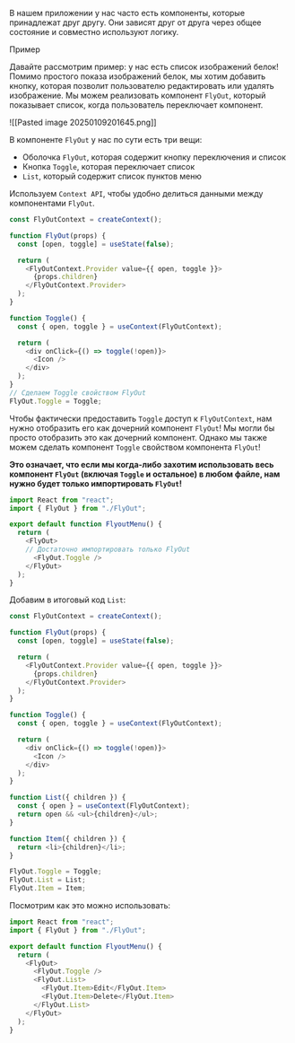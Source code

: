 В нашем приложении у нас часто есть компоненты, которые принадлежат друг другу. Они зависят друг от друга через общее состояние и совместно используют логику.

Пример

Давайте рассмотрим пример: у нас есть список изображений белок! Помимо простого показа изображений белок, мы хотим добавить кнопку, которая позволит пользователю редактировать или удалять изображение. Мы можем реализовать компонент `FlyOut`, который показывает список, когда пользователь переключает компонент.

![[Pasted image 20250109201645.png]]

В компоненте `FlyOut` у нас по сути есть три вещи: 
* Оболочка `FlyOut`, которая содержит кнопку переключения и список 
* Кнопка `Toggle`, которая переключает список 
* `List`, который содержит список пунктов меню

Используем `Context API`, чтобы удобно делиться данными между компонентами `FlyOut`.

```js
const FlyOutContext = createContext();

function FlyOut(props) {
  const [open, toggle] = useState(false);

  return (
    <FlyOutContext.Provider value={{ open, toggle }}>
      {props.children}
    </FlyOutContext.Provider>
  );
}

function Toggle() {
  const { open, toggle } = useContext(FlyOutContext);

  return (
    <div onClick={() => toggle(!open)}>
      <Icon />
    </div>
  );
}
// Сделаем Toggle свойством FlyOut
FlyOut.Toggle = Toggle;
```

Чтобы фактически предоставить `Toggle` доступ к `FlyOutContext`, нам нужно отобразить его как дочерний компонент `FlyOut`! Мы могли бы просто отобразить это как дочерний компонент. Однако мы также можем сделать компонент `Toggle` свойством компонента `FlyOut`!

__Это означает, что если мы когда-либо захотим использовать весь компонент `FlyOut` (включая `Toggle` и остальное) в любом файле, нам нужно будет только импортировать `FlyOut`!__

```js
import React from "react";
import { FlyOut } from "./FlyOut";

export default function FlyoutMenu() {
  return (
    <FlyOut>
	// Достаточно импортировать только FlyOut
      <FlyOut.Toggle />
    </FlyOut>
  );
}
```

Добавим в итоговый код `List`:
``` js
const FlyOutContext = createContext();

function FlyOut(props) {
  const [open, toggle] = useState(false);

  return (
    <FlyOutContext.Provider value={{ open, toggle }}>
      {props.children}
    </FlyOutContext.Provider>
  );
}

function Toggle() {
  const { open, toggle } = useContext(FlyOutContext);

  return (
    <div onClick={() => toggle(!open)}>
      <Icon />
    </div>
  );
}

function List({ children }) {
  const { open } = useContext(FlyOutContext);
  return open && <ul>{children}</ul>;
}

function Item({ children }) {
  return <li>{children}</li>;
}

FlyOut.Toggle = Toggle;
FlyOut.List = List;
FlyOut.Item = Item;
```

Посмотрим как это можно использовать:

```js
import React from "react";
import { FlyOut } from "./FlyOut";

export default function FlyoutMenu() {
  return (
    <FlyOut>
      <FlyOut.Toggle />
      <FlyOut.List>
        <FlyOut.Item>Edit</FlyOut.Item>
        <FlyOut.Item>Delete</FlyOut.Item>
      </FlyOut.List>
    </FlyOut>
  );
}
```